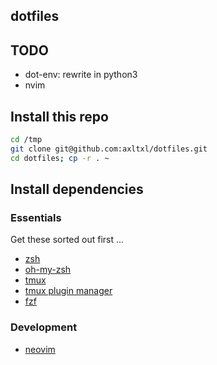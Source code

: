 ## dotfiles

<description pending>

## TODO
* dot-env: rewrite in python3
* nvim

## Install this repo

```bash
cd /tmp
git clone git@github.com:axltxl/dotfiles.git
cd dotfiles; cp -r . ~
```

## Install dependencies

### Essentials

Get these sorted out first ...

* [zsh](https://www.zsh.org/)
* [oh-my-zsh](https://ohmyz.sh/#install)
* [tmux](https://github.com/tmux/tmux)
* [tmux plugin manager](https://github.com/tmux-plugins/tpm)
* [fzf](https://github.com/junegunn/fzf)

### Development
* [neovim](https://neovim.io)
